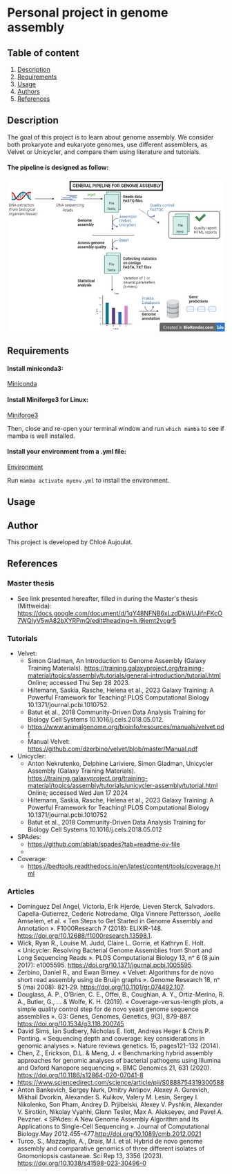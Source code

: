 # Personal project in genome assembly

## Table of content
1. [Description](#descrp)
2. [Requirements](#req)
3. [Usage](#usage)
4. [Authors](#authors)
5. [References](#references)

<a name="descrp"></a>

## Description
The goal of this project is to learn about genome assembly. We consider both prokaryote and eukaryote genomes, use different assemblers, as Velvet or Unicycler, and compare them using literature and tutorials.

#### The pipeline is designed as follow:

![alt text](2023-10-03-ca-pipeline-genome-assembly.png)

<a name="req"></a> 

## Requirements

#### Install miniconda3: 

[Miniconda](https://docs.conda.io/en/latest/miniconda.html#linux-installers)

#### Install Miniforge3 for Linux:

[Miniforge3](https://github.com/conda-forge/miniforge?tab=readme-ov-file)

Then, close and re-open your terminal window and run ```which mamba``` to see if mamba is well installed.

#### Install your environment from a .yml file:

[Environment](https://conda.io/projects/conda/en/latest/user-guide/tasks/manage-environments.html#activating-an-environment)

Run ```mamba activate myenv.yml``` to install the environment.

<a name="usage"></a> 

## Usage

<a name="authors"></a> 

## Author
This project is developed by Chloé Aujoulat.

<a name="references"></a> 

## References

### Master thesis

- See link presented hereafter, filled in during the Master's thesis (Mittweida): https://docs.google.com/document/d/1qY48NFNB6xLzdDkWUJjfnFKcO7WQIyV5wA82bXYRPmQ/edit#heading=h.i9iemt2vcgr5 

### Tutorials
- Velvet:
    - Simon Gladman, An Introduction to Genome Assembly (Galaxy Training Materials). https://training.galaxyproject.org/training-material/topics/assembly/tutorials/general-introduction/tutorial.html Online; accessed Thu Sep 28 2023.
    - Hiltemann, Saskia, Rasche, Helena et al., 2023 Galaxy Training: A Powerful Framework for Teaching! PLOS Computational Biology 10.1371/journal.pcbi.1010752. 
    - Batut et al., 2018 Community-Driven Data Analysis Training for Biology Cell Systems 10.1016/j.cels.2018.05.012.
    - https://www.animalgenome.org/bioinfo/resources/manuals/velvet.pdf
    - Manual Velvet: https://github.com/dzerbino/velvet/blob/master/Manual.pdf
- Unicycler: 
    - Anton Nekrutenko, Delphine Lariviere, Simon Gladman, Unicycler Assembly (Galaxy Training Materials). https://training.galaxyproject.org/training-material/topics/assembly/tutorials/unicycler-assembly/tutorial.html Online; accessed Wed Jan 17 2024
    - Hiltemann, Saskia, Rasche, Helena et al., 2023 Galaxy Training: A Powerful Framework for Teaching! PLOS Computational Biology 10.1371/journal.pcbi.1010752
    - Batut et al., 2018 Community-Driven Data Analysis Training for Biology Cell Systems 10.1016/j.cels.2018.05.012
- SPAdes:
    - https://github.com/ablab/spades?tab=readme-ov-file 
    - 
- Coverage: 
    - https://bedtools.readthedocs.io/en/latest/content/tools/coverage.html 


### Articles
- Dominguez Del Angel, Victoria, Erik Hjerde, Lieven Sterck, Salvadors Capella-Gutierrez, Cederic Notredame, Olga Vinnere Pettersson, Joelle Amselem, et al. « Ten Steps to Get Started in Genome Assembly and Annotation ». F1000Research 7 (2018): ELIXIR-148. https://doi.org/10.12688/f1000research.13598.1.
- Wick, Ryan R., Louise M. Judd, Claire L. Gorrie, et Kathryn E. Holt. « Unicycler: Resolving Bacterial Genome Assemblies from Short and Long Sequencing Reads ». PLOS Computational Biology 13, nᵒ 6 (8 juin 2017): e1005595. https://doi.org/10.1371/journal.pcbi.1005595.
- Zerbino, Daniel R., and Ewan Birney. « Velvet: Algorithms for de novo short read assembly using de Bruijn graphs ». Genome Research 18, nᵒ 5 (mai 2008): 821‑29. https://doi.org/10.1101/gr.074492.107.
- Douglass, A. P., O’Brien, C. E., Offei, B., Coughlan, A. Y., Ortiz-Merino, R. A., Butler, G., ... & Wolfe, K. H. (2019). « Coverage-versus-length plots, a simple quality control step for de novo yeast genome sequence assemblies ». G3: Genes, Genomes, Genetics, 9(3), 879-887. https://doi.org/10.1534/g3.118.200745 
- David Sims, Ian Sudbery, Nicholas E. Ilott, Andreas Heger & Chris P. Ponting. « Sequencing depth and coverage: key considerations in genomic analyses ». Nature reviews genetics. 15, pages121–132 (2014).
- Chen, Z., Erickson, D.L. & Meng, J. « Benchmarking hybrid assembly approaches for genomic analyses of bacterial pathogens using Illumina and Oxford Nanopore sequencing ». BMC Genomics 21, 631 (2020). https://doi.org/10.1186/s12864-020-07041-8 
- https://www.sciencedirect.com/science/article/pii/S0888754319300588 
- Anton Bankevich, Sergey Nurk, Dmitry Antipov, Alexey A. Gurevich, Mikhail Dvorkin, Alexander S. Kulikov, Valery M. Lesin, Sergey I. Nikolenko, Son Pham, Andrey D. Prjibelski, Alexey V. Pyshkin, Alexander V. Sirotkin, Nikolay Vyahhi, Glenn Tesler, Max A. Alekseyev, and Pavel A. Pevzner. « SPAdes: A New Genome Assembly Algorithm and Its Applications to Single-Cell Sequencing ».
Journal of Computational Biology.May 2012.455-477.http://doi.org/10.1089/cmb.2012.0021
- Turco, S., Mazzaglia, A., Drais, M.I. et al. Hybrid de novo genome assembly and comparative genomics of three different isolates of Gnomoniopsis castaneae. Sci Rep 13, 3356 (2023). https://doi.org/10.1038/s41598-023-30496-0

